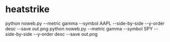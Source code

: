 # heatstrike

python noweb.py --metric gamma --symbol AAPL --side-by-side --y-order desc --save out.png
python noweb.py --metric gamma --symbol SPY --side-by-side --y-order desc --save out.png

